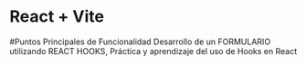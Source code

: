 
# React + Vite
#Puntos Principales de Funcionalidad Desarrollo de un FORMULARIO  utilizando REACT HOOKS, Práctica y aprendizaje del uso de Hooks en React







